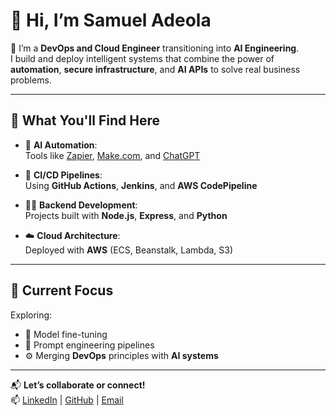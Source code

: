# 👋 Hi, I’m Samuel Adeola

🚀 I’m a **DevOps and Cloud Engineer** transitioning into **AI Engineering**.  
I build and deploy intelligent systems that combine the power of **automation**, **secure infrastructure**, and **AI APIs** to solve real business problems.

---

## 🔧 What You'll Find Here

- 🤖 **AI Automation**:  
  Tools like [Zapier](https://zapier.com/), [Make.com](https://www.make.com/), and [ChatGPT](https://platform.openai.com/)
  
- 🔁 **CI/CD Pipelines**:  
  Using **GitHub Actions**, **Jenkins**, and **AWS CodePipeline**

- 🧑‍💻 **Backend Development**:  
  Projects built with **Node.js**, **Express**, and **Python**

- ☁️ **Cloud Architecture**:  
  Deployed with **AWS** (ECS, Beanstalk, Lambda, S3)

---

## 🧠 Current Focus

Exploring:
- 🧪 Model fine-tuning
- 🧩 Prompt engineering pipelines
- ⚙️ Merging **DevOps** principles with **AI systems**

---

📬 **Let’s collaborate or connect!**  
📫 [LinkedIn](https://www.linkedin.com/in/samuel-adeola-456242aa/) | [GitHub](https://github.com/Sgate-droid) | [Email](mailto:Demiladeolasam@gmail.com)
